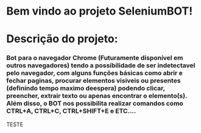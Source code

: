 # **Bem vindo ao projeto SeleniumBOT!**


# Descrição do projeto:

### Bot para o navegador Chrome (Futuramente disponível em outros navegadores) tendo a possíbilidade de ser indetectavel pelo navegador, com alguns funções básicas como abrir e fechar paginas, procurar elementos visiveis ou presentes (definindo tempo maximo deespera) podendo clicar, preencher, extrair texto ou apenas encontrar o elemento(s). Além disso, o BOT nos possibilita realizar comandos como CTRL+A, CTRL+C, CTRL+SHIFT+E e ETC....


TESTE